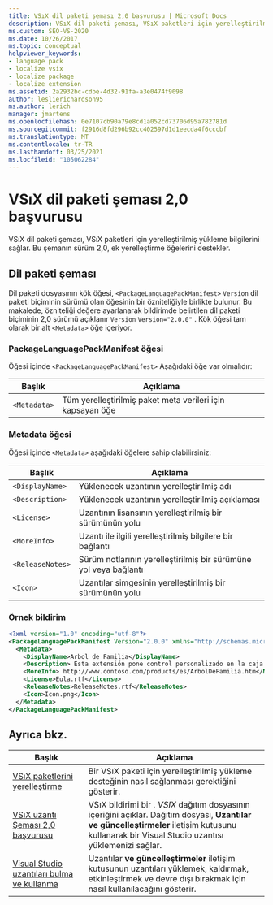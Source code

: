 ```yaml
---
title: VSıX dil paketi şeması 2,0 başvurusu | Microsoft Docs
description: VSıX dil paketi şeması, VSıX paketleri için yerelleştirilmiş yükleme bilgilerini sağlar. Sürüm 2,0, ek yerelleştirme öğelerini destekler.
ms.custom: SEO-VS-2020
ms.date: 10/26/2017
ms.topic: conceptual
helpviewer_keywords:
- language pack
- localize vsix
- localize package
- localize extension
ms.assetid: 2a2932bc-cdbe-4d32-91fa-a3e0474f9098
author: leslierichardson95
ms.author: lerich
manager: jmartens
ms.openlocfilehash: 0e7107cb90a79e8cd1a052cd73706d95a782781d
ms.sourcegitcommit: f2916d8fd296b92cc402597d1d1eecda4f6cccbf
ms.translationtype: MT
ms.contentlocale: tr-TR
ms.lasthandoff: 03/25/2021
ms.locfileid: "105062284"
---
```

# <a name="vsix-language-pack-schema-20-reference"></a>VSıX dil paketi şeması 2,0 başvurusu

VSıX dil paketi şeması, VSıX paketleri için yerelleştirilmiş yükleme bilgilerini sağlar. Bu şemanın sürüm 2,0, ek yerelleştirme öğelerini destekler.

## <a name="language-pack-schema"></a>Dil paketi şeması

Dil paketi dosyasının kök öğesi, `<PackageLanguagePackManifest>` `Version` dil paketi biçiminin sürümü olan öğesinin bir özniteliğiyle birlikte bulunur. Bu makalede, özniteliği değere ayarlanarak bildirimde belirtilen dil paketi biçiminin 2,0 sürümü açıklanır `Version` `Version="2.0.0"` . Kök öğesi tam olarak bir alt `<Metadata>` öğe içeriyor.

### <a name="packagelanguagepackmanifest-element"></a>PackageLanguagePackManifest öğesi

Öğesi içinde `<PackageLanguagePackManifest>` Aşağıdaki öğe var olmalıdır:

|Başlık|Açıklama|
|-----------|-----------------|
|`<Metadata>`| Tüm yerelleştirilmiş paket meta verileri için kapsayan öğe

### <a name="metadata-element"></a>Metadata öğesi

Öğesi içinde `<Metadata>` aşağıdaki öğelere sahip olabilirsiniz:

|Başlık|Açıklama|
|-----------|-----------------|
|`<DisplayName>`|Yüklenecek uzantının yerelleştirilmiş adı|
|`<Description>`|Yüklenecek uzantının yerelleştirilmiş açıklaması|
|`<License>`| Uzantının lisansının yerelleştirilmiş bir sürümünün yolu|
|`<MoreInfo>`| Uzantı ile ilgili yerelleştirilmiş bilgilere bir bağlantı|
|`<ReleaseNotes>`| Sürüm notlarının yerelleştirilmiş bir sürümüne yol veya bağlantı|
|`<Icon>`| Uzantılar simgesinin yerelleştirilmiş bir sürümünün yolu|

### <a name="sample-manifest"></a>Örnek bildirim

```xml
<?xml version="1.0" encoding="utf-8"?>
<PackageLanguagePackManifest Version="2.0.0" xmlns="http://schemas.microsoft.com/developer/vsx-schema/2011">
  <Metadata>
    <DisplayName>Arbol de Familia</DisplayName>
    <Description> Esta extensión pone control personalizado en la caja de herramientas por manejar información de familia.</Description>
    <MoreInfo> http://www.contoso.com/products/es/ArbolDeFamilia.htm</MoreInfo>
    <License>Eula.rtf</License>
    <ReleaseNotes>ReleaseNotes.rtf</ReleaseNotes>
    <Icon>Icon.png</Icon>
  </Metadata>
</PackageLanguagePackManifest>
```

## <a name="see-also"></a>Ayrıca bkz.

|Başlık|Açıklama|
|-----------|-----------------|
|[VSıX paketlerini yerelleştirme](../extensibility/localizing-vsix-packages.md)|Bir VSıX paketi için yerelleştirilmiş yükleme desteğinin nasıl sağlanması gerektiğini gösterir.|
|[VSıX uzantı Şeması 2,0 başvurusu](../extensibility/vsix-extension-schema-2-0-reference.md)|VSıX bildirimi bir *. VSIX* dağıtım dosyasının içeriğini açıklar. Dağıtım dosyası, **Uzantılar ve güncelleştirmeler** iletişim kutusunu kullanarak bir Visual Studio uzantısı yüklemenizi sağlar.|
|[Visual Studio uzantıları bulma ve kullanma](../ide/finding-and-using-visual-studio-extensions.md)|Uzantılar **ve güncelleştirmeler** iletişim kutusunun uzantıları yüklemek, kaldırmak, etkinleştirmek ve devre dışı bırakmak için nasıl kullanılacağını gösterir.|
